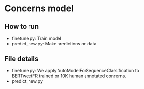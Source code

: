 
# Concerns model

## How to run
- finetune.py: Train model
- predict_new.py: Make predictions on data
## File details
- finetune.py: We apply AutoModelForSequenceClassification to BERTweetFR trained on 10K human annotated concerns. 
- predict_new.py
